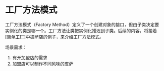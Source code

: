 # 工厂方法模式

工厂方法模式（Factory Method）定义了一个创建对象的接口，但由子类决定要实例化的类是哪一个。工厂方法让类把实例化推迟到子类。后续的内容，将接着[[简单工厂]]中披萨店的例子，来介绍工厂方法模式。

场景需求：

1. 有开加盟店的需求
2. 加盟店可以制作不同风味的皮萨

[//begin]: # "Autogenerated link references for markdown compatibility"
[简单工厂]: %E7%AE%80%E5%8D%95%E5%B7%A5%E5%8E%82.md "简单工厂"
[//end]: # "Autogenerated link references"
